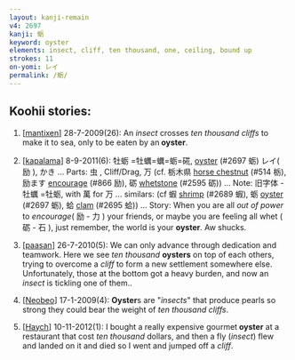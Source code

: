 ```yaml
---
layout: kanji-remain
v4: 2697
kanji: 蛎
keyword: oyster
elements: insect, cliff, ten thousand, one, ceiling, bound up
strokes: 11
on-yomi: レイ
permalink: /蛎/
---
```


## Koohii stories: 

1) [<a href="http://kanji.koohii.com/profile/mantixen">mantixen</a>] 28-7-2009(26): An <em>insect</em> crosses <em>ten thousand cliffs</em> to make it to sea, only to be eaten by an<strong> oyster</strong>.

2) [<a href="http://kanji.koohii.com/profile/kapalama">kapalama</a>] 8-9-2011(6): 牡蛎 =牡蠣=蠣=蛎=硴, <a href="../v4/2697.html">oyster</a> (#2697 蛎) レイ( 励 ), かき ... Parts: 虫 , Cliff/Drag, 万 (cf. 栃木県 <a href="../v4/514.html">horse chestnut</a> (#514 栃), 励ます <a href="../v4/866.html">encourage</a> (#866 励), 砺 <a href="../v4/2595.html">whetstone</a> (#2595 砺)) ... Note: 旧字体 - 牡蠣 =牡蛎, with 萬 for 万 ... similars: (cf 蝦 <a href="../v4/2689.html">shrimp</a> (#2689 蝦), 蛎 <a href="../v4/2697.html">oyster</a> (#2697 蛎), 蛤 <a href="../v4/2695.html">clam</a> (#2695 蛤)) ... Story: When you are all <em>out of power</em> to <em>encourage</em>( 励 - 力 ) your friends, or maybe you are feeling all whet ( 砺 - 石 ), just remember, the world is your <strong>oyster</strong>. Aw shucks.

3) [<a href="http://kanji.koohii.com/profile/paasan">paasan</a>] 26-7-2010(5): We can only advance through dedication and teamwork. Here we see <em>ten thousand</em> <strong>oysters</strong> on top of each others, trying to overcome a <em>cliff</em> to form a new settlement somewhere else. Unfortunately, those at the bottom got a heavy burden, and now an <em>insect</em> is tickling one of them..

4) [<a href="http://kanji.koohii.com/profile/Neobeo">Neobeo</a>] 17-1-2009(4): <strong>Oyster</strong>s are &quot;<em>insects</em>&quot; that produce pearls so strong they could bear the weight of <em>ten thousand cliffs</em>.

5) [<a href="http://kanji.koohii.com/profile/Haych">Haych</a>] 10-11-2012(1): I bought a really expensive gourmet<strong> oyster</strong> at a restaurant that cost <em>ten thousand</em> dollars, and then a fly (<em>insect</em>) flew and landed on it and died so I went and jumped off a <em>cliff</em>.

